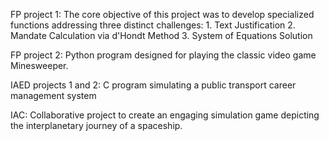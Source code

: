 FP project 1: The core objective of this project was to develop specialized functions addressing three distinct challenges:
              1. Text Justification
              2. Mandate Calculation via d'Hondt Method
              3. System of Equations Solution

FP project 2: Python program designed for playing the classic video game Minesweeper.

IAED projects 1 and 2: C program simulating a public transport career management system

IAC: Collaborative project to create an engaging simulation game depicting the interplanetary journey of a spaceship.

